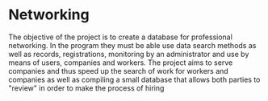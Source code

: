 # Networking
The objective of the project is to create a database for professional networking. In the program they must be able use data search methods as well as records, registrations, monitoring by an administrator and use by
means of users, companies and workers. The project aims to serve companies and thus speed up the search of work for workers and companies as well as compiling a small database that allows both parties to "review"
in order to make the process of hiring
